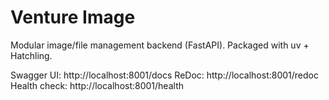 # Venture Image
Modular image/file management backend (FastAPI). Packaged with uv + Hatchling.

Swagger UI: http://localhost:8001/docs
ReDoc: http://localhost:8001/redoc
Health check: http://localhost:8001/health